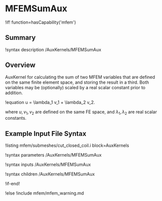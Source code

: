 # MFEMSumAux

!if! function=hasCapability('mfem')

## Summary

!syntax description /AuxKernels/MFEMSumAux

## Overview

AuxKernel for calculating the sum of two MFEM variables that are defined on the same finite element
space, and storing the result in a third. Both variables may be (optionally) scaled by a real scalar
constant prior to addition.

!equation
u = \lambda_1 v_1 + \lambda_2 v_2.

where $u, v_1, v_2$ are defined on the same FE space, and $\lambda_1, \lambda_2$ are real scalar
constants.

## Example Input File Syntax

!listing mfem/submeshes/cut_closed_coil.i block=AuxKernels

!syntax parameters /AuxKernels/MFEMSumAux

!syntax inputs /AuxKernels/MFEMSumAux

!syntax children /AuxKernels/MFEMSumAux

!if-end!

!else
!include mfem/mfem_warning.md
